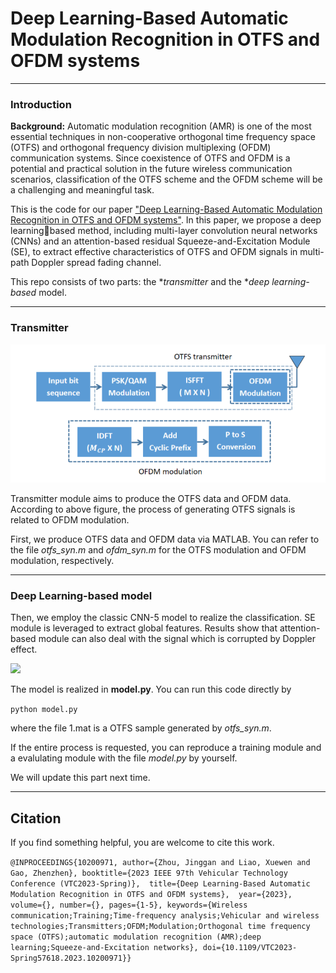 # Deep Learning-Based Automatic Modulation Recognition in OTFS and OFDM systems

---

### Introduction

**Background:**   Automatic modulation recognition (AMR) is one of the most essential techniques in non-cooperative orthogonal time frequency space (OTFS) and orthogonal frequency division multiplexing (OFDM) communication systems. Since coexistence of OTFS and OFDM is a potential and practical solution in  the future wireless communication scenarios, classification of the OTFS scheme and the OFDM scheme will be a challenging and meaningful task. 

This is the code for  our paper ["Deep Learning-Based Automatic Modulation Recognition in OTFS and OFDM systems"](https://ieeexplore.ieee.org/document/10200971). In this paper, we propose a deep learningbased method, including multi-layer convolution neural networks (CNNs) and an attention-based residual Squeeze-and-Excitation Module (SE), to extract effective characteristics of OTFS and OFDM signals in multi-path Doppler spread fading channel.

This repo consists of two parts: the **transmitter* and the **deep learning-based* model.

---

### Transmitter

<img src="./pic/transmitter.png" title="" alt="Transmitter" data-align="inline">

Transmitter module aims to produce the OTFS data and OFDM data. According to above figure, the process of generating OTFS signals is related to OFDM modulation.

First, we produce OTFS data and OFDM data via MATLAB. You can refer to the file *otfs_syn.m* and  *ofdm_syn.m* for the OTFS modulation and OFDM modulation, respectively.

---

### Deep Learning-based model

Then, we employ the classic CNN-5 model to realize the classification. SE module is leveraged to extract global features. Results show that attention-based module can also deal with the signal which is corrupted by Doppler effect.

![](E:\Projects\OTFS_AMC-main\OTFS_AMC-main\pic\model.png)

The model is realized in **model.py**.  You can run this code directly by

`python model.py`

where the file 1.mat  is a OTFS sample generated by *otfs_syn.m*. 

If the entire process is requested, you can reproduce a training module and a evalulating module with the file *model.py* by yourself.

We will update this part next time.

---

## Citation

If you find something helpful, you are welcome to cite this work.

`@INPROCEEDINGS{10200971,
  author={Zhou, Jinggan and Liao, Xuewen and Gao, Zhenzhen},
  booktitle={2023 IEEE 97th Vehicular Technology Conference (VTC2023-Spring)}, 
  title={Deep Learning-Based Automatic Modulation Recognition in OTFS and OFDM systems}, 
  year={2023},
  volume={},
  number={},
  pages={1-5},
  keywords={Wireless communication;Training;Time-frequency analysis;Vehicular and wireless technologies;Transmitters;OFDM;Modulation;Orthogonal time frequency space (OTFS);automatic modulation recognition (AMR);deep learning;Squeeze-and-Excitation networks},
  doi={10.1109/VTC2023-Spring57618.2023.10200971}}`
